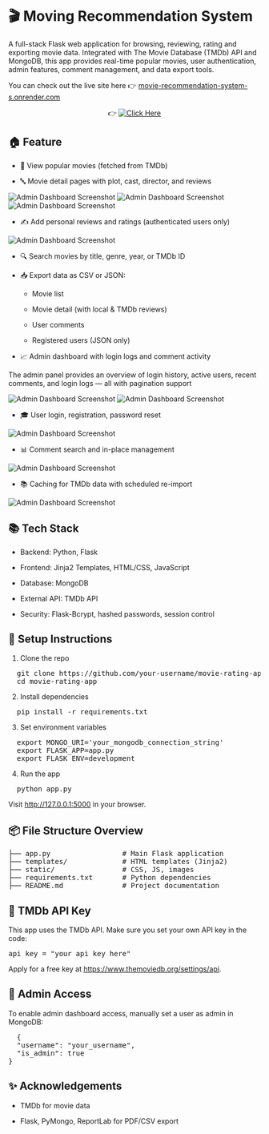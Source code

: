 # 🎬 Moving Recommendation System
  A full-stack Flask web application for browsing, reviewing, rating and exporting movie data. Integrated with The Movie Database (TMDb) API and MongoDB, this app provides real-time popular movies, user authentication, admin features, comment management, and data export tools.
  
You can check out the live site here 👉 [movie-recommendation-system-s.onrender.com](https://movie-recommendation-system-s.onrender.com)
<p align="center">
  👉 <a href="https://movie-recommendation-system-s.onrender.com" target="_blank">
    <img src="https://img.shields.io/badge/Click%20Here%20to%20Visit%20Website-🔗-blueviolet?style=flat-square" alt="Click Here">
  </a>
</p>

## 🏠 Feature
- 🎥 View popular movies (fetched from TMDb)

- 🔤 Movie detail pages with plot, cast, director, and reviews

![Admin Dashboard Screenshot](pics/move_details_1.jpg)
![Admin Dashboard Screenshot](pics/move_details_2.jpg)
![Admin Dashboard Screenshot](pics/move_details_3.jpg)

- ✍️ Add personal reviews and ratings (authenticated users only)

![Admin Dashboard Screenshot](pics/add_comment.jpg)

- 🔍 Search movies by title, genre, year, or TMDb ID

- 📥 Export data as CSV or JSON:

  - Movie list

  - Movie detail (with local & TMDb reviews)

  - User comments

  - Registered users (JSON only)

- 📈 Admin dashboard with login logs and comment activity

The admin panel provides an overview of login history, active users, recent comments, and login logs — all with pagination support

![Admin Dashboard Screenshot](pics/Admin_dashboard_1.jpg)
![Admin Dashboard Screenshot](pics/Admin_dashboard_2.jpg)

- 🎓 User login, registration, password reset

![Admin Dashboard Screenshot](pics/login.jpg)

- 📊 Comment search and in-place management

![Admin Dashboard Screenshot](pics/permission_control.jpg)

- 📚 Caching for TMDb data with scheduled re-import

![Admin Dashboard Screenshot](pics/import.jpg)
## 📚 Tech Stack
- Backend: Python, Flask

- Frontend: Jinja2 Templates, HTML/CSS, JavaScript

- Database: MongoDB

- External API: TMDb API

- Security: Flask-Bcrypt, hashed passwords, session control
## 🔧 Setup Instructions
1. Clone the repo
<pre>
  git clone https://github.com/your-username/movie-rating-app.git
  cd movie-rating-app 
</pre>
2. Install dependencies
<pre>
  pip install -r requirements.txt
</pre>
3. Set environment variables
<pre>
  export MONGO_URI='your_mongodb_connection_string'
  export FLASK_APP=app.py
  export FLASK_ENV=development
</pre>
4. Run the app
<pre>
  python app.py
</pre>
Visit http://127.0.0.1:5000 in your browser.
## 📦 File Structure Overview
<pre>
├── app.py                 # Main Flask application
├── templates/             # HTML templates (Jinja2)
├── static/                # CSS, JS, images
├── requirements.txt       # Python dependencies
├── README.md              # Project documentation
</pre>
## 🚀 TMDb API Key
This app uses the TMDb API. Make sure you set your own API key in the code:
<pre>api_key = "your_api_key_here"</pre>
Apply for a free key at https://www.themoviedb.org/settings/api.
## 🧱 Admin Access
To enable admin dashboard access, manually set a user as admin in MongoDB:
<pre>
  {
  "username": "your_username",
  "is_admin": true
}
</pre>
## ✨ Acknowledgements
- TMDb for movie data

- Flask, PyMongo, ReportLab for PDF/CSV export
